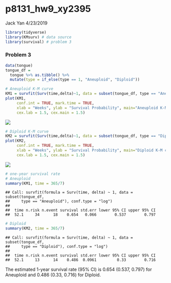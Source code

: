 p8131\_hw9\_xy2395
================
Jack Yan
4/23/2019

``` r
library(tidyverse)
library(KMsurv) # data source
library(survival) # problem 3
```

### Problem 3

``` r
data(tongue)
tongue_df = 
  tongue %>% as.tibble() %>% 
  mutate(type = if_else(type == 1, "Aneuploid", "Diploid"))
```

``` r
# Aneuploid K-M curve
KM1 = survfit(Surv(time,delta)~1, data = subset(tongue_df, type == "Aneuploid"), conf.type = 'log')
plot(KM1, 
     conf.int = TRUE, mark.time = TRUE, 
     xlab = "Weeks", ylab = "Survival Probability", main="Aneuploid K-M curve", 
     cex.lab = 1.5, cex.main = 1.5)
```

![](p8131_hw9_xy2395_files/figure-markdown_github/unnamed-chunk-2-1.png)

``` r
# Diploid K-M curve
KM2 = survfit(Surv(time,delta)~1, data = subset(tongue_df, type == "Diploid"), conf.type = 'log')
plot(KM2, 
     conf.int = TRUE, mark.time = TRUE, 
     xlab = "Weeks", ylab = "Survival Probability", main="Diploid K-M curve", 
     cex.lab = 1.5, cex.main = 1.5)
```

![](p8131_hw9_xy2395_files/figure-markdown_github/unnamed-chunk-2-2.png)

``` r
# one-year survival rate
# Aneuploid
summary(KM1, time = 365/7)
```

    ## Call: survfit(formula = Surv(time, delta) ~ 1, data = subset(tongue_df, 
    ##     type == "Aneuploid"), conf.type = "log")
    ## 
    ##  time n.risk n.event survival std.err lower 95% CI upper 95% CI
    ##  52.1     34      18    0.654   0.066        0.537        0.797

``` r
# Diploid
summary(KM2, time = 365/7)
```

    ## Call: survfit(formula = Surv(time, delta) ~ 1, data = subset(tongue_df, 
    ##     type == "Diploid"), conf.type = "log")
    ## 
    ##  time n.risk n.event survival std.err lower 95% CI upper 95% CI
    ##  52.1     13      14    0.486  0.0961         0.33        0.716

The estimated 1-year survival rate (95% CI) is 0.654 (0.537, 0.797) for Aneuploid and 0.486 (0.33, 0.716) for Diploid.
